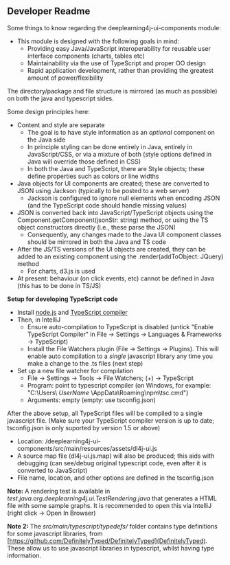 ## Developer Readme

Some things to know regarding the deeplearning4j-ui-components module:

- This module is designed with the following goals in mind:
    - Providing easy Java/JavaScript interoperability for reusable user interface components (charts, tables etc)
    - Maintainability via the use of TypeScript and proper OO design
    - Rapid application development, rather than providing the greatest amount of power/flexibility
  
The directory/package and file structure is mirrored (as much as possible) on both the java and typescript sides.

Some design principles here:

- Content and style are separate
    - The goal is to have style information as an *optional* component on the Java side
    - In principle styling can be done entirely in Java, entirely in JavaScript/CSS, or via a mixture of both (style options defined in Java will override those defined in CSS)
    - In both the Java and TypeScript, there are Style objects; these define properties such as colors or line widths
- Java objects for UI components are created; these are converted to JSON using Jackson (typically to be posted to a web server)
    - Jackson is configured to ignore null elements when encoding JSON (and the TypeScript code should handle missing values) 
- JSON is converted back into JavaScript/TypeScript objects using the Component.getComponent(jsonStr: string) method, or using the TS object constructors directly (i.e., these parse the JSON)
    - Consequently, any changes made to the Java UI component classes should be mirrored in both the Java and TS code 
- After the JS/TS versions of the UI objects are created, they can be added to an existing component using the .render(addToObject: JQuery) method
    - For charts, d3.js is used
- At present: behaviour (on click events, etc) cannot be defined in Java (this has to be done in TS/JS)



**Setup for developing TypeScript code**

- Install [node.js](https://nodejs.org/en/) and [TypeScript compiler](https://www.typescriptlang.org/#download-links)
- Then, in IntelliJ
    - Ensure auto-compilation to TypeScript is disabled (untick "Enable TypeScript Compiler" in File -> Settings -> Languages & Frameworks -> TypeScript)
    - Install the File Watchers plugin (File -> Settings -> Plugins). This will enable auto compilation to a *single* javascript library any time you make a change to the .ts files (next step)
- Set up a new file watcher for compilation
    - File -> Settings -> Tools -> File Watchers; (+) -> TypeScript
    - Program: point to typescript compiler (on Windows, for example: "C:\Users\ *UserName* \AppData\Roaming\npm\tsc.cmd")
    - Arguments: empty (empty: use tsconfig.json)

After the above setup, all TypeScript files will be compiled to a single javascript file.
(Make sure your TypeScript compiler version is up to date; tsconfig.json is only suported by version 1.5 or above) 

- Location: /deeplearning4j-ui-components/src/main/resources/assets/dl4j-ui.js
- A source map file (dl4j-ui.js.map) will also be produced; this aids with debugging (can see/debug original typescript code, even after it is converted to JavaScript)
- File name, location, and other options are defined in the tsconfig.json


**Note:** A rendering test is available in *test.java.org.deeplearning4j.ui.TestRendering.java* that generates a HTML file with some sample graphs.
It is recommended to open this via IntelliJ (right click -> Open In Browser)

**Note 2:** The *src/main/typescript/typedefs/* folder contains type definitions for some javascript libraries, from [https://github.com/DefinitelyTyped/DefinitelyTyped](DefinitelyTyped).
These allow us to use javascript libraries in typescript, whilst having type information.   